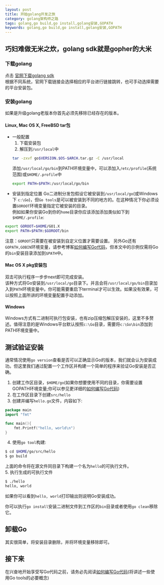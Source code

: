 ```yaml
---
layout: post
title: 开始golang开发之旅 
category: golang架构师之路
tags: golang,go build,go install,golang安装,GOPATH
keywords: golang,go build,go install,golang安装,GOPATH
---
```


## 巧妇难做无米之炊，golang sdk就是gopher的大米

### 下载golang

点击 [官网下载golang sdk](1)    
根据不同系统，官网下载链接会选择相应的平台进行链接跳转，也可手动选择需要的平台安装包。  

### 安装golang
如果是升级golang老版本你首先必须先移除已经存在的版本。

#### Linux, Mac OS X, FreeBSD tar包
- 一般配置
    1. 下载安装包
    2. 解压到`/usr/local`中
    ```sh
    tar -zxvf go$VERSION.$OS-$ARCH.tar.gz -C /usr/local
    ``` 
    添加`/usr/local/go/bin`到PATH环境变量中，可以添加入`/etc/profile`(系统范围)或`$HOME/.profile`中
    ```sh
    export PATH=$PATH:/usr/local/go/bin
    ```
- 安装到指定位置
Go二进制分发包假设它被安装到`/usr/local/go`(或Windows下 `c:\Go`)，但`Go tools`是可以被安装到不同的地方的。在这种情况下你必须设置`GOROOT`环境变量指定它被安装的目录。  
例如如果你安装Go到你的`home`目录你应该添加添加类似如下到`$HOME/.profile`:
```sh
export GOROOT=$HOME/GO1.X
export PATH=$PATH:$GOROOT/bin
```
注意：`GOROOT`只需要在被安装到自定义位置才需要设置。
另外Go还有`GOPATH,GOBIN`环境变量，请参考博客[如何编写Go代码][0]，但本文中的示例仅需将Go的`bin`安装目录添加到`$PATH`中。 

#### Mac OS X pkg安装包
双击可执行程序一步步next即可完成安装。   
该种方式将Go安装到`/usr/local/go`目录下。并且会将`/usr/local/go/bin`目录加入到`PATH`环境变量中。你可能需要重启下terminal才可以生效。如果没有效果，可以按照上面所讲的环境变量配置手动添加。

#### Windows
Windows方式有二进制可执行包安装，也有zip压缩包解压安装的，这里不多赘述。值得注意的是Windows平台默认按照`c:\Go`目录，需要将`c:\Go\bin`添加到PATH环境变量中。

## 测试验证安装
通常情况使用`go version`查看是否可以正确显示Go的版本，我们就会认为安装成功。但这里我们通过配置一个工作区并构建一个简单的程序来验证Go安装是否正确。  

1. 创建工作区目录，`$HOME/go`(如果你想要使用不同的目录，你需要设置GOPATH环境变量;你可以参见更详细的[如何编写Go代码][0])
2. 在工作区目录下创建`src/hello`
3. 创建并编写`hello.go`文件，内容如下:
```go
package main
import "fmt"

func main(){
    fmt.Printf("hello, world\n")
}
```
4. 使用`go tool`构建:
```sh
$ cd $HOME/go/src/hello
$ go build
```
上面的命令将在源文件同目录下构建一个名为`hello`的可执行文件。  
5. 执行生成的可执行文件
```sh
$ ./hello
hello, world
```
如果你可以看到`hello, world`打印输出则说明Go安装成功。

你可以执行`go install`安装二进制文件到工作区的`bin`目录或者使用`go clean`移除它。



## 卸载Go
其实很简单，将安装目录删除，并将环境变量移除即可。

## 接下来
在兴奋地开始享受写Go代码之前，请务必先阅读[如何编写Go代码][0](将讲述一些使用Go tools的必要概念)

[0]:http://jiafeicat.com/2015/05/01/%E6%80%8E%E6%A0%B7%E5%86%99Go%E4%BB%A3%E7%A0%81.html